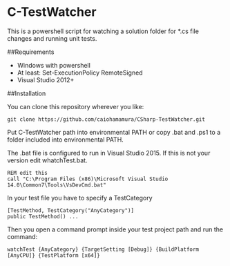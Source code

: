 # C-TestWatcher
This is a powershell script for watching a solution folder for *.cs file changes and running unit tests.

##Requirements
 - Windows with powershell
 - At least: Set-ExecutionPolicy RemoteSigned
 - Visual Studio 2012+

##Installation
 
 You can clone this repository wherever you like:
 
    git clone https://github.com/caiohamamura/CSharp-TestWatcher.git

Put C-TestWatcher path into environmental PATH or copy .bat and .ps1 to a folder included into environmental PATH.

The .bat file is configured to run in Visual Studio 2015. If this is not your version edit whatchTest.bat.

    REM edit this
    call "C:\Program Files (x86)\Microsoft Visual Studio 14.0\Common7\Tools\VsDevCmd.bat"

In your test file you have to specify a TestCategory

    [TestMethod, TestCategory("AnyCategory")]
    public TestMethod() ...

Then you open a command prompt inside your test project path and run the command:

    watchTest {AnyCategory} {TargetSetting [Debug]} {BuildPlatform [AnyCPU]} {TestPlatform [x64]}
